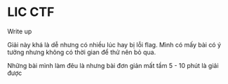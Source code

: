 # LIC CTF
 Write up

 Giải này khá là dễ nhưng có nhiều lúc hay bị lỗi flag. Mình có mấy bài có ý tưởng nhưng không có thời gian để thử nên bỏ qua.

 Những bài mình làm đêu là nhưng bài đơn giản mất tầm 5 - 10 phút là giải được
